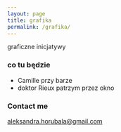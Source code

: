 ```yaml
---
layout: page
title: grafika
permalink: /grafika/
---
```


graficzne inicjatywy

### co tu będzie
- Camille przy barze
- doktor Rieux patrzym przez okno

### Contact me

[aleksandra.horubala@gmail.com](mailto:aleksandra.horubala@gmail.com)

